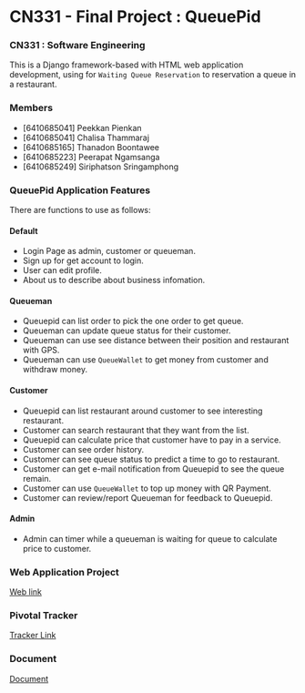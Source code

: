 # CN331 - Final Project : QueuePid
### CN331 : Software Engineering

This is a Django framework-based with HTML web application development, using for `Waiting Queue Reservation` to reservation a queue in a restaurant.

### Members
- \[6410685041\] Peekkan Pienkan
- \[6410685041\] Chalisa Thammaraj
- \[6410685165\] Thanadon Boontawee
- \[6410685223\] Peerapat Ngamsanga
- \[6410685249\] Siriphatson Sringamphong

### QueuePid Application Features
There are functions to use as follows:

#### Default
* Login Page as admin, customer or queueman.
* Sign up for get account to login.
* User can edit profile.
* About us to describe about business infomation.

#### Queueman
* Queuepid can list order to pick the one order to get queue.
* Queueman can update queue status for their customer.
* Queueman can use see distance between their position and restaurant with GPS.
* Queueman can use `QueueWallet` to get money from customer and withdraw money.

#### Customer
* Queuepid can list restaurant around customer to see interesting restaurant.
* Customer can search restaurant that they want from the list.
* Queuepid can calculate price that customer have to pay in a service.
* Customer can see order history.
* Customer can see queue status to predict a time to go to restaurant.
* Customer can get e-mail notification from Queuepid to see the queue remain.
* Customer can use `QueueWallet` to top up money with QR Payment.
* Customer can review/report Queueman for feedback to Queuepid.

#### Admin
* Admin can timer while a queueman is waiting for queue to calculate price to customer.

### Web Application Project
[Web link]()

### Pivotal Tracker
[Tracker Link](https://www.pivotaltracker.com/projects/2682620)

### Document
[Document](https://tuipied-my.sharepoint.com/:b:/g/personal/chalisa_thu_dome_tu_ac_th/ERvldnz_dbNOigLeOdU7yMgB-6EhI_pUt_0NQvT42Midpg?e=6cVtJ8)
